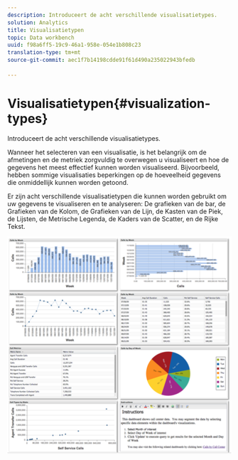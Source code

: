 ```yaml
---
description: Introduceert de acht verschillende visualisatietypes.
solution: Analytics
title: Visualisatietypen
topic: Data workbench
uuid: f98a6ff5-19c9-46a1-958e-054e1b808c23
translation-type: tm+mt
source-git-commit: aec1f7b14198cdde91f61d490a235022943bfedb

---
```



# Visualisatietypen{#visualization-types}

Introduceert de acht verschillende visualisatietypes.

Wanneer het selecteren van een visualisatie, is het belangrijk om de afmetingen en de metriek zorgvuldig te overwegen u visualiseert en hoe de gegevens het meest effectief kunnen worden visualiseerd. Bijvoorbeeld, hebben sommige visualisaties beperkingen op de hoeveelheid gegevens die onmiddellijk kunnen worden getoond.

Er zijn acht verschillende visualisatietypen die kunnen worden gebruikt om uw gegevens te visualiseren en te analyseren: De grafieken van de bar, de Grafieken van de Kolom, de Grafieken van de Lijn, de Kasten van de Piek, de Lijsten, de Metrische Legenda, de Kaders van de Scatter, en de Rijke Tekst.

![](assets/visualization_types.png)

